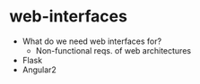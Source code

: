 # web-interfaces  

- What do we need web interfaces for?  
  - Non-functional reqs. of web architectures     
- Flask  
- Angular2  
